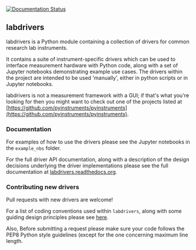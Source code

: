 [![Documentation Status](https://readthedocs.org/projects/labdrivers/badge/?version=latest)](http://labdrivers.readthedocs.org/en/latest/?badge=latest)

## labdrivers

labdrivers is a Python module containing a collection of drivers for common research lab instruments.

It contains a suite of instrument-specific drivers which can be used to 
interface measurement hardware with Python code, along with a set of 
Jupyter notebooks demonstrating example use cases.
The drivers within the project are intended to be used 'manually', either in python scripts or
in Jupyter notebooks.

labdrivers is not a measurement framework with a GUI; if that's what you're looking
for then you might want to check out one of the projects listed at
[https://github.com/pyinstruments/pyinstruments](https://github.com/pyinstruments/pyinstruments).

### Documentation

For examples of how to use the drivers please see the Jupyter notebooks in the `example_nbs` folder.

For the full driver API documentation, along with a description of the design decisions underlying 
the driver implementations please see the full documentation at 
[labdrivers.readthedocs.org](labdrivers.readthedocs.org).

### Contributing new drivers

Pull requests with new drivers are welcome! 

For a list of coding conventions used within `labdrivers`, along with some
guiding design principles please see [here](http://labdrivers.readthedocs.org/en/latest/contributing.html).

Also, Before submitting a request please
make sure your code follows the PEP8 Python style guidelines (except for the
one concerning maximum line length. 

